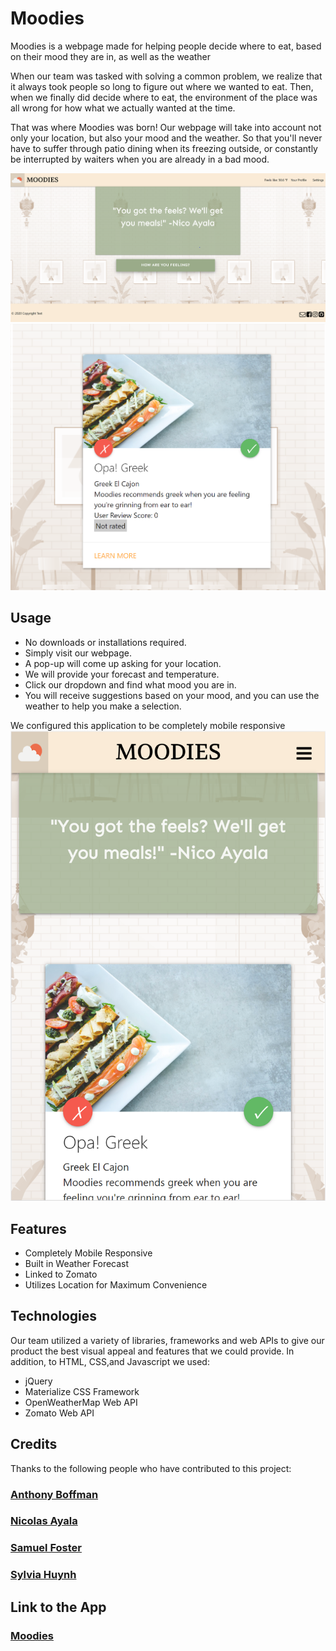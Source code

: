 # Moodies
Moodies is a webpage made for helping people decide where to eat, based on their mood they are in, as well as the weather    

When our team was tasked with solving a common problem, we realize that it always took people so long to figure out where we wanted to eat. Then, when we finally did decide where to eat, the environment of the place was all wrong for how what we actually wanted at the time.

That was where Moodies was born! Our webpage will take into account not only your location, but also your mood and the weather. So that you'll never have to suffer through patio dining when its freezing outside, or constantly be interrupted by waiters when you are already in a bad mood.

![Moodies Page](assets/images/moodies-start.png)
![Moodies Choice](assets/images/moodies-choice.png)

## Usage
* No downloads or installations required.
* Simply visit our webpage.
* A pop-up will come up asking for your location.
* We will provide your forecast and temperature.
* Click our dropdown and find what mood you are in.
* You will receive suggestions based on your mood, and you can use the weather to help you make a selection.

We configured this application to be completely mobile responsive
![Moodies Mobile](assets/images/moodies-mobile.png)

## Features
* Completely Mobile Responsive
* Built in Weather Forecast
* Linked to Zomato
* Utilizes Location for Maximum Convenience

## Technologies
Our team utilized a variety of libraries, frameworks and web APIs to give our product the best visual appeal and features that we could provide.
In addition, to HTML, CSS,and Javascript we used:

* jQuery
* Materialize CSS Framework
* OpenWeatherMap Web API
* Zomato Web API

## Credits 
Thanks to the following people who have contributed to this project:
### [Anthony Boffman](https://github.com/amboffman)
### [Nicolas Ayala](https://github.com/ayalanick84)
### [Samuel Foster](https://github.com/Samwise2980)
### [Sylvia Huynh](https://github.com/sylhuynh)

## Link to the App
### [Moodies](https://sylhuynh.github.io/moodies/)




 


